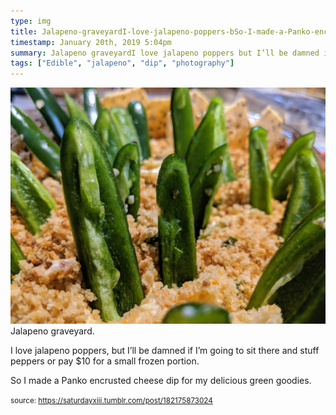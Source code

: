 ```yaml
---
type: img
title: Jalapeno-graveyardI-love-jalapeno-poppers-bSo-I-made-a-Panko-encruste
timestamp: January 20th, 2019 5:04pm
summary: Jalapeno graveyardI love jalapeno poppers but I’ll be damned if I’m going to sit there and stuff peppers or pay 10 for a small frozen portionSo I made a Panko encrusted cheese dip for my delicious green goodiesp 
tags: ["Edible", "jalapeno", "dip", "photography"]
---
```

<img src="../media/182175873024.jpg"/>
                                                                                          <div class="caption">
Jalapeno graveyard.



I love jalapeno poppers, but I’ll be damned if I’m going to sit there and stuff peppers or pay $10 for a small frozen portion.



So I made a Panko encrusted cheese dip for my delicious green goodies.
 
                                    
                
                
                
                
                                
<small>source: https://saturdayxiii.tumblr.com/post/182175873024</small>